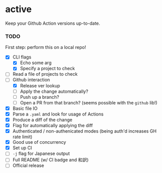 # active

Keep your Github Action versions up-to-date.

### TODO

First step: perform this on a local repo!

- [x] CLI flags
  - [x] Echo some arg
  - [x] Specify a project to check
- [ ] Read a file of projects to check
- [ ] Github interaction
  - [x] Release ver lookup
  - [ ] Apply the change automatically?
  - [ ] Push up a branch?
  - [ ] Open a PR from that branch? (seems possible with the `github` lib!)
- [x] Basic file IO
- [x] Parse a `.yaml` and look for usage of Actions
- [x] Produce a diff of the change
- [x] Flag for automatically applying the diff
- [x] Authenticated / non-authenicated modes (being auth'd increases GH rate limit)
- [x] Good use of concurrency
- [x] Set up CI
- [ ] `-j` flag for Japanese output
- [ ] Full README (w/ CI badge and 和訳)
- [ ] Official release
